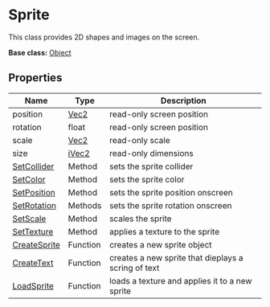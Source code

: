 # Sprite

This class provides 2D shapes and images on the screen.

**Base class:** [Object](Object.md)

## Properties

| Name | Type | Description |
| --- | --- | --- |
| position | [Vec2](Vec2.md) | read-only screen position |
| rotation | float | read-only screen position |
| scale | [Vec2](Vec2.md) | read-only scale |
| size | [iVec2](iVec2.md) | read-only dimensions |
| [SetCollider](Sprite_SetCollider.md) | Method | sets the sprite collider |
| [SetColor](Sprite_SetColor.md) | Method | sets the sprite color |
| [SetPosition](Sprite_SetPosition.md) | Method | sets the sprite position onscreen |
| [SetRotation](Sprite_SetRotation.md) | Methods | sets the sprite rotation onscreen |
| [SetScale](Sprite_SetScale.md) | Method | scales the sprite |
| [SetTexture](Sprite_SetTexture.md) | Method | applies a texture to the sprite |
| [CreateSprite](CreateSprite.md) | Function | creates a new sprite object |
| [CreateText](CreateText.md) | Function | creates a new sprite that dieplays a scring of text |
| [LoadSprite](LoadSprite.md) | Function | loads a texture and applies it to a new sprite |

